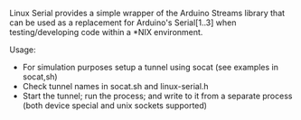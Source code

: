 Linux Serial provides a simple wrapper of the Arduino Streams library that can be used as a replacement
for Arduino's Serial[1..3] when testing/developing code within a *NIX environment.

Usage:

- For simulation purposes setup a tunnel using socat (see examples in socat,sh)
- Check tunnel names in socat.sh and linux-serial.h
- Start the tunnel; run the process; and write to it from a separate process (both device special and unix sockets supported)


